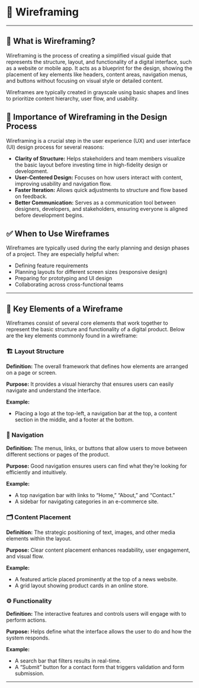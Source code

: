 # 📐 Wireframing

---

## 📝 What is Wireframing?

Wireframing is the process of creating a simplified visual guide that represents the structure, layout, and functionality of a digital interface, such as a website or mobile app. It acts as a blueprint for the design, showing the placement of key elements like headers, content areas, navigation menus, and buttons without focusing on visual style or detailed content.

Wireframes are typically created in grayscale using basic shapes and lines to prioritize content hierarchy, user flow, and usability.

## 🚀 Importance of Wireframing in the Design Process

Wireframing is a crucial step in the user experience (UX) and user interface (UI) design process for several reasons:

- **Clarity of Structure:** Helps stakeholders and team members visualize the basic layout before investing time in high-fidelity design or development.
- **User-Centered Design:** Focuses on how users interact with content, improving usability and navigation flow.
- **Faster Iteration:** Allows quick adjustments to structure and flow based on feedback.
- **Better Communication:** Serves as a communication tool between designers, developers, and stakeholders, ensuring everyone is aligned before development begins.

## ✅ When to Use Wireframes

Wireframes are typically used during the early planning and design phases of a project. They are especially helpful when:

- Defining feature requirements
- Planning layouts for different screen sizes (responsive design)
- Preparing for prototyping and UI design
- Collaborating across cross-functional teams

---

## 🧩 Key Elements of a Wireframe

Wireframes consist of several core elements that work together to represent the basic structure and functionality of a digital product. Below are the key elements commonly found in a wireframe:

### 🏗️ Layout Structure
**Definition:** The overall framework that defines how elements are arranged on a page or screen.

**Purpose:** It provides a visual hierarchy that ensures users can easily navigate and understand the interface.

**Example:** 
- Placing a logo at the top-left, a navigation bar at the top, a content section in the middle, and a footer at the bottom.

### 🧭 Navigation
**Definition:** The menus, links, or buttons that allow users to move between different sections or pages of the product.

**Purpose:** Good navigation ensures users can find what they’re looking for efficiently and intuitively.

**Example:** 
- A top navigation bar with links to “Home,” “About,” and “Contact.”
- A sidebar for navigating categories in an e-commerce site.

### 🗂️ Content Placement
**Definition:** The strategic positioning of text, images, and other media elements within the layout.

**Purpose:** Clear content placement enhances readability, user engagement, and visual flow.

**Example:** 
- A featured article placed prominently at the top of a news website.
- A grid layout showing product cards in an online store.

### ⚙️ Functionality
**Definition:** The interactive features and controls users will engage with to perform actions.

**Purpose:** Helps define what the interface allows the user to do and how the system responds.

**Example:** 
- A search bar that filters results in real-time.
- A “Submit” button for a contact form that triggers validation and form submission.

---
